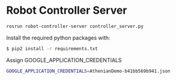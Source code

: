 # Robot Controller Server

```bash
rosrun robot-controller-server controller_server.py
```

Install the required python packages with:
```bash
$ pip2 install -r requirements.txt
```

Assign GOOGLE_APPLICATION_CREDENTIALS
```bash
GOOGLE_APPLICATION_CREDENTIALS=AthenianDemo-b41bb569b941.json
```
